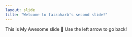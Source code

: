 ```yaml
---
layout: slide
title: "Welcome to faizaharb's second slide!"
---
```


This is My Awesome slide :tada:
Use the left arrow to go back!
